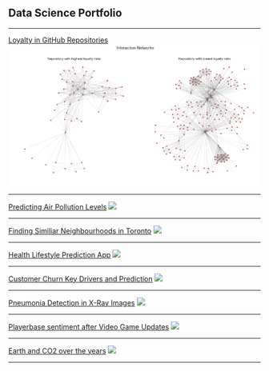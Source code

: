 ## Data Science Portfolio

---


[Loyalty in GitHub Repositories](/loyalty_in_github)
<img src="images/loyal.png?raw=true"/>

---
[Predicting Air Pollution Levels](/pdf/sample_presentation.pdf)
<img src="images/dummy_thumbnail.jpg?raw=true"/>

---
[Finding Similiar Neighbourhoods in Toronto](http://example.com/)
<img src="images/dummy_thumbnail.jpg?raw=true"/>

---

[Health Lifestyle Prediction App](http://example.com/)
<img src="images/dummy_thumbnail.jpg?raw=true"/>

---

[Customer Churn Key Drivers and Prediction](http://example.com/)
<img src="images/dummy_thumbnail.jpg?raw=true"/>

---

[Pneumonia Detection in X-Ray Images](http://example.com/)
<img src="images/dummy_thumbnail.jpg?raw=true"/>

---

[Playerbase sentiment after Video Game Updates](http://example.com/)
<img src="images/dummy_thumbnail.jpg?raw=true"/>

---

[Earth and CO2 over the years](http://example.com/)
<img src="images/dummy_thumbnail.jpg?raw=true"/>

---


